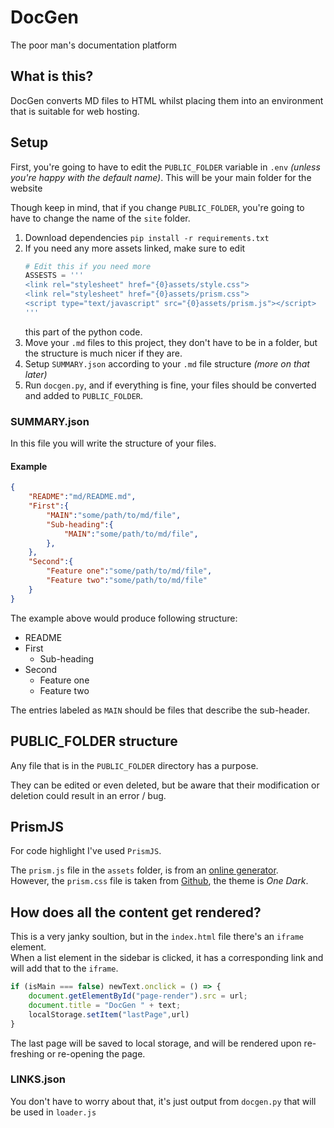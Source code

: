 # DocGen
The poor man's documentation platform

## What is this?
DocGen converts MD files to HTML whilst placing them into an environment that is suitable for web hosting.

## Setup
First, you're going to have to edit the `PUBLIC_FOLDER` variable in `.env` *(unless you're happy with the default name)*.
This will be your main folder for the website

Though keep in mind, that if you change `PUBLIC_FOLDER`, you're going to have to change the name of the `site` folder.

1. Download dependencies `pip install -r requirements.txt`
2. If you need any more assets linked, make sure to edit
    ```python
    # Edit this if you need more
    ASSESTS = '''
    <link rel="stylesheet" href="{0}assets/style.css">
    <link rel="stylesheet" href="{0}assets/prism.css">
    <script type="text/javascript" src="{0}assets/prism.js"></script>
    '''
    ```
    this part of the python code.
3. Move your `.md` files to this project, they don't have to be in a folder, but the structure is much nicer if they are.
4. Setup `SUMMARY.json` according to your `.md` file structure *(more on that later)*
5. Run `docgen.py`, and if everything is fine, your files should be converted and added to `PUBLIC_FOLDER`.

### SUMMARY.json
In this file you will write the structure of your files.

#### Example
```json
{
    "README":"md/README.md",
    "First":{
        "MAIN":"some/path/to/md/file",
        "Sub-heading":{
            "MAIN":"some/path/to/md/file",
        },
    },
    "Second":{
        "Feature one":"some/path/to/md/file",
        "Feature two":"some/path/to/md/file"
    }
}
```
The example above would produce following structure:
- README
- First
    - Sub-heading
- Second
    - Feature one
    - Feature two

The entries labeled as `MAIN` should be files that describe the sub-header.      

## PUBLIC_FOLDER structure
Any file that is in the `PUBLIC_FOLDER` directory has a purpose.

They can be edited or even deleted, but be aware that their modification or deletion could result in an error / bug.


## PrismJS
For code highlight I've used `PrismJS`.

The `prism.js` file in the `assets` folder, is from an [online generator](https://prismjs.com/download.html#themes=prism&languages=markup+css+clike+javascript).        
However, the `prism.css` file is taken from [Github](https://github.com/PrismJS/prism-themes/blob/master/themes/prism-one-dark.css), the theme is *One Dark*.

## How does all the content get rendered?
This is a very janky soultion, but in the `index.html` file there's an `iframe` element.        
When a list element in the sidebar is clicked, it has a corresponding link and will add that to the `iframe`.
```js
if (isMain === false) newText.onclick = () => {
    document.getElementById("page-render").src = url;
    document.title = "DocGen " + text;
    localStorage.setItem("lastPage",url)
}
```
The last page will be saved to local storage, and will be rendered upon re-freshing or re-opening the page.

### LINKS.json
You don't have to worry about that, it's just output from `docgen.py` that will be used in `loader.js`